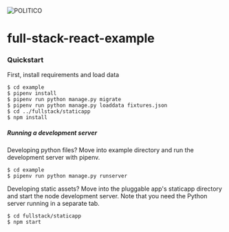 ![POLITICO](https://rawgithub.com/The-Politico/src/master/images/logo/badge.png)

# full-stack-react-example

### Quickstart

First, install requirements and load data

```
$ cd example
$ pipenv install
$ pipenv run python manage.py migrate
$ pipenv run python manage.py loaddata fixtures.json
$ cd ../fullstack/staticapp
$ npm install
```

##### Running a development server

Developing python files? Move into example directory and run the development server with pipenv.

  ```
  $ cd example
  $ pipenv run python manage.py runserver
  ```

Developing static assets? Move into the pluggable app's staticapp directory and start the node development server. Note that you need the Python server running in a separate tab.

  ```
  $ cd fullstack/staticapp
  $ npm start
  ```
